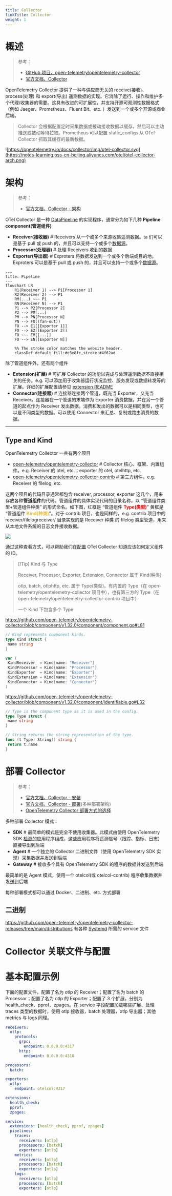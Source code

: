 ```yaml
---
title: Collector
linkTitle: Collector
weight: 1
---
```


# 概述

> 参考：
>
> - [GitHub 项目，open-telemetry/opentelemetry-collector](https://github.com/open-telemetry/opentelemetry-collector)
> - [官方文档，Collector](https://opentelemetry.io/docs/collector/)

OpenTelemetry Collector 提供了一种与供应商无关的 receive(接收)、process(处理) 和 export(导出) 遥测数据的实现。它消除了运行、操作和维护多个代理/收集器的需要。这具有改进的可扩展性，并支持开源可观测性数据格式（例如 Jaeger、Prometheus、Fluent Bit、etc. ）发送到一个或多个开源或商业后端。

> Collector 会根据配置定时采集数据或被动接收数据以缓存，然后可以主动推送或被动等待拉取。Prometheus 可以配置 static_configs 从 OTel Collector 抓取其缓存的最新数据。

![https://opentelemetry.io/docs/collector/img/otel-collector.svg](https://notes-learning.oss-cn-beijing.aliyuncs.com/otel/otel-collector-arch.png)

# 架构

> 参考：
>
> - [官方文档，Collector - 架构](https://opentelemetry.io/docs/collector/architecture/)

OTel Collector 是一种 [DataPipeline](/docs/6.可观测性/DataPipeline/DataPipeline.md) 的实现程序，通常分为如下几种 **Pipeline component(管道组件)**

- **Receiver(接收器)** # Receivers 从一个或多个来源收集遥测数据。ta 们可以是基于 pull 或 push 的，并且可以支持一个或多个[数据源](https://opentelemetry.io/docs/concepts/signals/)。
- **Processor(处理器)** # 处理 Receivers 收到的数据
- **Exporter(导出器)** # Exproters 将数据发送到一个或多个后端或目的地。Exproters 可以是基于 pull 或 push 的，并且可以支持一个或多个[数据源](https://opentelemetry.io/docs/concepts/signals/)。

```mermaid
---
title: Pipeline
---
flowchart LR
    R1(Receiver 1) --> P1[Processor 1]
    R2(Receiver 2) --> P1
    RM(...) ~~~ P1
    RN(Receiver N) --> P1
    P1 --> P2[Processor 2]
    P2 --> PM[...]
    PM --> PN[Processor N]
    PN --> FO((fan-out))
    FO --> E1[[Exporter 1]]
    FO --> E2[[Exporter 2]]
    FO ~~~ EM[[...]]
    FO --> EN[[Exporter N]]

    %% The stroke color matches the website header.
    classDef default fill:#e3e8fc,stroke:#4f62ad
```

除了管道组件外，还有两个组件

- **Extension(扩展)** # 可扩展 Collector 的功能以完成与处理遥测数据不直接相关的任务。e.g. 可以添加用于收集器运行状况监控、服务发现或数据转发等的扩展。详细的扩展配置请参见 [extension README](https://github.com/open-telemetry/opentelemetry-collector/blob/main/extension/README.md)
- **Connector(连接器)** # 连接器连接两个管道，既充当 Exporter，又充当 Receiver。连接器在一个管道的末端作为 Exporter 消费数据，并在另一个管道的起点作为 Receiver 发出数据。消费和发出的数据可以是相同类型，也可以是不同类型的数据。可以使用 Connector 来汇总、复制或路由消费的数据。

---

## Type and Kind

OpenTelemetry Collector 一共有两个项目

- [open-telemetry/opentelemetry-collector](https://github.com/open-telemetry/opentelemetry-collector) # Collector 核心、框架、内置组件。e.g. Receiver 的 otel, etc.；exporter 的 otel, otelhttp, etc.
- [open-telemetry/opentelemetry-collector-contrib](https://github.com/open-telemetry/opentelemetry-collector-contrib) # 第三方组件。e.g. Receiver 的 filelog, etc.

这两个项目的代码目录通常都包含 receiver, processor, exporter 这几个，用来存放各种**管道组件**的代码。管道组件的具体实现代码的目录名称，以 “管道组件类型+管道组件种类” 的形式命名。如下图，红框是 “管道组件 **<font color="#ff0000">Type(类型)</font>**” 黄框是 “管道组件 **<font color="#f2bd2c">Kind(种类)</font>**”。对于 contrib 项目，也是同样的，e.g. contrib 项目中的 receiver/filelogreceiver/ 目录实现的是 Receiver 种类 的 filelog 类型管道，用来从本地文件系统的日志文件接收数据。

![](https://notes-learning.oss-cn-beijing.aliyuncs.com/otel/20250516092747523.png)

通过这种查看方式，可以帮助我们在[配置](/docs/6.可观测性/OpenTelemetry/Collector/Configuration.md) OTel Collector 知道应该如何定义组件的 ID。

> [!Tip] Kind 与 Type
>
> Receiver, Processor, Exporter, Extension, Connector 属于 Kind(种类)
>
> otlp, batch, otlphttp, etc. 属于 Type(类型)。有内置的 Type（在 open-telemetry/opentelemetry-collector 项目中），也有第三方的 Type（在 open-telemetry/opentelemetry-collector-contrib 项目中）
>
> 一个 Kind 下包含多个 Type

https://github.com/open-telemetry/opentelemetry-collector/blob/component/v1.32.0/component/component.go#L81

```go
// Kind represents component kinds.
type Kind struct {
 name string
}

var (
 KindReceiver  = Kind{name: "Receiver"}
 KindProcessor = Kind{name: "Processor"}
 KindExporter  = Kind{name: "Exporter"}
 KindExtension = Kind{name: "Extension"}
 KindConnector = Kind{name: "Connector"}
)
```

https://github.com/open-telemetry/opentelemetry-collector/blob/component/v1.32.0/component/identifiable.go#L32

```go
// Type is the component type as it is used in the config.
type Type struct {
 name string
}

// String returns the string representation of the type.
func (t Type) String() string {
 return t.name
}
```

# 部署 Collector

> 参考：
>
> - [官方文档，Collector - 安装](https://opentelemetry.io/docs/collector/installation/)
> - [官方文档，Collector - 部署](https://opentelemetry.io/docs/collector/deployment/)(多种部署架构)
> - [OpenTelemetry Collector 部署方式的选择](https://flashcat.cloud/blog/opentelemetry-collector-deploy/)

多种部署 Collector 模式：

- **SDK** # 最简单的模式是完全不使用收集器。此模式由使用 OpenTelemetry SDK [检测的](https://opentelemetry.io/docs/languages/)应用程序组成，这些应用程序将遥测信号（跟踪、指标、日志）直接导出到后端
- **Agent** # 一个独立的 Collector 二进制文件（使用 OpenTelemetry SDK 实现）采集数据并发送到后端
- **Gateway** # 接收多个具有 OpenTelemetry SDK 的程序的数据并发送到后端

最简单的是 Agent 模式，使用一个 otelcol(或 otelcol-contrib) 程序收集数据并发送到后端

每种部署模式都可以通过 Docker、二进制、etc. 方式部署

## 二进制

https://github.com/open-telemetry/opentelemetry-collector-releases/tree/main/distributions 有各种 [Systemd](/docs/1.操作系统/Systemd/Systemd.md) 所需的 service 文件

# Collector 关联文件与配置

# 基本配置示例

下面的配置文件，配置了名为 otlp 的 Receiver；配置了名为 batch 的 Processor；配置了名为 otlp 的 Exporter；配置了 3 个扩展，分别为 health_check、pprof、zpages。在 service 字段配置加载哪些扩展、处理 traces 类型的数据时，使用 otlp 接收器，batch 处理器，otlp 导出器；其他 metrics 与 logs 同理。

```yaml
receivers:
  otlp:
    protocols:
      grpc:
        endpoint: 0.0.0.0:4317
      http:
        endpoint: 0.0.0.0:4318

processors:
  batch:

exporters:
  otlp:
    endpoint: otelcol:4317

extensions:
  health_check:
  pprof:
  zpages:

service:
  extensions: [health_check, pprof, zpages]
  pipelines:
    traces:
      receivers: [otlp]
      processors: [batch]
      exporters: [otlp]
    metrics:
      receivers: [otlp]
      processors: [batch]
      exporters: [otlp]
    logs:
      receivers: [otlp]
      processors: [batch]
      exporters: [otlp]
```
